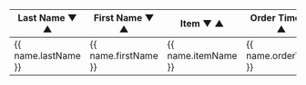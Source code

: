 
<div>
  <table>
    <thead>
      <tr>
        <th @click="sortBy('lastName')">
          Last Name
          <span v-if="sortColumn === 'lastName'">
            <span v-if="sortOrder === 1">▼</span>
            <span v-else>▲</span>
          </span>
        </th>
        <th @click="sortBy('firstName')">
          First Name
          <span v-if="sortColumn === 'firstName'">
            <span v-if="sortOrder === 1">▼</span>
            <span v-else>▲</span>
          </span>
        </th>
        <th @click="sortBy('itemName')">
          Item
          <span v-if="sortColumn === 'itemName'">
            <span v-if="sortOrder === 1">▼</span>
            <span v-else>▲</span>
          </span>
        </th>
        <th @click="sortBy('orderTime')">
          Order Time
          <span v-if="sortColumn === 'orderTime'">
            <span v-if="sortOrder === 1">▼</span>
            <span v-else>▲</span>
          </span>
        </th>
      </tr>
    </thead>
    <tbody>
      <tr v-for="name in sortedNames" :key="name.lastName + name.firstName">
        <td>{{ name.lastName }}</td>
        <td>{{ name.firstName }}</td>
        <td>{{ name.itemName }}</td>
        <td>{{ name.orderTime }}</td>
      </tr>
    </tbody>
  </table>
</div>

<script>
// This script loads data from a file "fileName".
// You have to set the itemMappings. Get the ints from https://pretixurl.com/control/event/ORGANISER/EVENT/items/ 
// Example: https://tickets.skvidar.run/control/event/SKV/treningsleirtest/items/
// The format of the fileName file has to be: <lastname>,<firstname>,<itemNumber>,<boughtdate>
// Exameple: Fyksen,Fredrik Sætereng,22,2023-07-01 19:19

export default {
  data() {
    return {
      names: [],
      sortColumn: "",
      sortOrder: 1,
      itemMappings: {
        "22": "en uke",
        "23": "to uker",
        // Add more mappings as needed
      },
      fileName: "names.txt",
    };
  },
  mounted() {
    this.fetchNames();
  },
  computed: {
    sortedNames() {
      return this.names.slice().sort((a, b) => {
        const columnA = a[this.sortColumn];
        const columnB = b[this.sortColumn];

        if (columnA < columnB) return -1 * this.sortOrder;
        if (columnA > columnB) return 1 * this.sortOrder;
        return 0;
      });
    },
  },
  methods: {
    fetchNames() {
      const timestamp = Date.now(); // Unique value for cache-busting

      fetch(`/${this.fileName}?${timestamp}`)
        .then((response) => response.text())
        .then((data) => {
          const rows = data.split("\n").filter((name) => name.trim() !== "");
          this.names = rows.map((row) => {
            const [lastName, firstName, itemNumber, orderTime] = row.split(",");
            const itemName = this.getItemName(itemNumber);
            return { lastName, firstName, itemName, orderTime };
          });
        })
        .catch((error) => {
          console.error("Error fetching names:", error);
        });
    },
    getItemName(itemNumber) {
      return this.itemMappings[itemNumber] || "N/A";
    },
    sortBy(column) {
      if (this.sortColumn === column) {
        this.sortOrder *= -1;
      } else {
        this.sortColumn = column;
        this.sortOrder = 1;
      }
    },
  },
};
</script>
